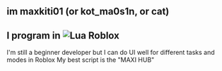 im maxkiti01 (or kot_ma0s1n, or cat)
--------------------------------------------
I program in 	![Lua](https://img.shields.io/badge/lua-%232C2D72.svg?style=for-the-badge&logo=lua&logoColor=white) Roblox 
-------------------------------------------


I'm still a beginner developer but I can do UI well for different tasks and modes in Roblox
My best script is the "MAXI HUB"
